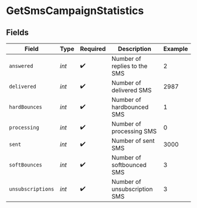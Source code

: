 # GetSmsCampaignStatistics


## Fields

| Field                        | Type                         | Required                     | Description                  | Example                      |
| ---------------------------- | ---------------------------- | ---------------------------- | ---------------------------- | ---------------------------- |
| `answered`                   | *int*                        | :heavy_check_mark:           | Number of replies to the SMS | 2                            |
| `delivered`                  | *int*                        | :heavy_check_mark:           | Number of delivered SMS      | 2987                         |
| `hardBounces`                | *int*                        | :heavy_check_mark:           | Number of hardbounced SMS    | 1                            |
| `processing`                 | *int*                        | :heavy_check_mark:           | Number of processing SMS     | 0                            |
| `sent`                       | *int*                        | :heavy_check_mark:           | Number of sent SMS           | 3000                         |
| `softBounces`                | *int*                        | :heavy_check_mark:           | Number of softbounced SMS    | 3                            |
| `unsubscriptions`            | *int*                        | :heavy_check_mark:           | Number of unsubscription SMS | 3                            |